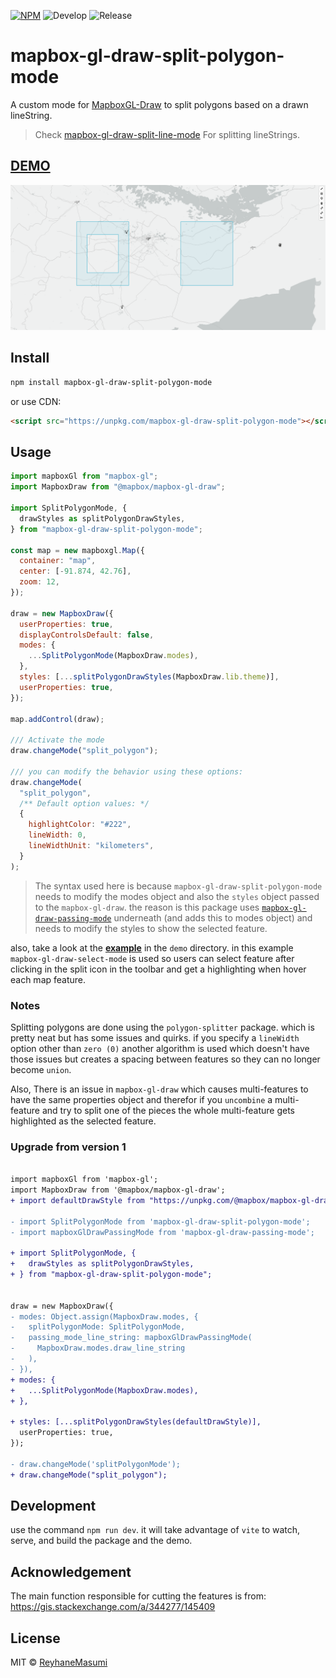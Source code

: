 [![NPM](https://img.shields.io/npm/v/mapbox-gl-draw-split-polygon-mode.svg)](https://www.npmjs.com/package/mapbox-gl-draw-split-polygon-mode)
![Develop](https://github.com/reyhanemasumi/mapbox-gl-draw-split-polygon-mode/workflows/Develop/badge.svg)
![Release](https://github.com/reyhanemasumi/mapbox-gl-draw-split-polygon-mode/workflows/Release/badge.svg)

# mapbox-gl-draw-split-polygon-mode

A custom mode for [MapboxGL-Draw](https://github.com/mapbox/mapbox-gl-draw) to split polygons based on a drawn lineString.

> Check [mapbox-gl-draw-split-line-mode](https://github.com/ReyhaneMasumi/mapbox-gl-draw-split-line-mode) For splitting lineStrings.

## [DEMO](https://reyhanemasumi.github.io/mapbox-gl-draw-split-polygon-mode/)

![A GIF showing how to split a polygon](demo/example.gif)

## Install

```bash
npm install mapbox-gl-draw-split-polygon-mode
```

or use CDN:

```html
<script src="https://unpkg.com/mapbox-gl-draw-split-polygon-mode"></script>
```

## Usage

```js
import mapboxGl from "mapbox-gl";
import MapboxDraw from "@mapbox/mapbox-gl-draw";

import SplitPolygonMode, {
  drawStyles as splitPolygonDrawStyles,
} from "mapbox-gl-draw-split-polygon-mode";

const map = new mapboxgl.Map({
  container: "map",
  center: [-91.874, 42.76],
  zoom: 12,
});

draw = new MapboxDraw({
  userProperties: true,
  displayControlsDefault: false,
  modes: {
    ...SplitPolygonMode(MapboxDraw.modes),
  },
  styles: [...splitPolygonDrawStyles(MapboxDraw.lib.theme)],
  userProperties: true,
});

map.addControl(draw);

/// Activate the mode
draw.changeMode("split_polygon");

/// you can modify the behavior using these options:
draw.changeMode(
  "split_polygon",
  /** Default option values: */
  {
    highlightColor: "#222",
    lineWidth: 0,
    lineWidthUnit: "kilometers",
  }
);
```

> The syntax used here is because `mapbox-gl-draw-split-polygon-mode` needs to modify the modes object and also the `styles` object passed to the `mapbox-gl-draw`. the reason is this package uses [`mapbox-gl-draw-passing-mode`](https://github.com/mhsattarian/mapbox-gl-draw-passing-mode) underneath (and adds this to modes object) and needs to modify the styles to show the selected feature.

also, take a look at the [**example**](https://github.com/ReyhaneMasumi/mapbox-gl-draw-split-polygon-mode/blob/main/demo/src/App.js) in the `demo` directory. in this example `mapbox-gl-draw-select-mode` is used so users can select feature after clicking in the split icon in the toolbar and get a highlighting when hover each map feature.

### Notes

Splitting polygons are done using the `polygon-splitter` package. which is pretty neat but has some issues and quirks. if you specify a `lineWidth` option other than `zero (0)` another algorithm is used which doesn't have those issues but creates a spacing between features so they can no longer become `union`.

Also, There is an issue in `mapbox-gl-draw` which causes multi-features to have the same properties object and therefor if you `uncombine` a multi-feature and try to split one of the pieces the whole multi-feature gets highlighted as the selected feature.

### Upgrade from version 1

```diff

import mapboxGl from 'mapbox-gl';
import MapboxDraw from '@mapbox/mapbox-gl-draw';
+ import defaultDrawStyle from "https://unpkg.com/@mapbox/mapbox-gl-draw@1.3.0/src/lib/theme.js";

- import SplitPolygonMode from 'mapbox-gl-draw-split-polygon-mode';
- import mapboxGlDrawPassingMode from 'mapbox-gl-draw-passing-mode';

+ import SplitPolygonMode, {
+   drawStyles as splitPolygonDrawStyles,
+ } from "mapbox-gl-draw-split-polygon-mode";


draw = new MapboxDraw({
- modes: Object.assign(MapboxDraw.modes, {
-   splitPolygonMode: SplitPolygonMode,
-   passing_mode_line_string: mapboxGlDrawPassingMode(
-     MapboxDraw.modes.draw_line_string
-   ),
- }),
+ modes: {
+   ...SplitPolygonMode(MapboxDraw.modes),
+ },

+ styles: [...splitPolygonDrawStyles(defaultDrawStyle)],
  userProperties: true,
});

- draw.changeMode('splitPolygonMode');
+ draw.changeMode("split_polygon");

```

## Development

use the command `npm run dev`. it will take advantage of `vite` to watch, serve, and build the package and the demo.

## Acknowledgement

The main function responsible for cutting the features is from:
https://gis.stackexchange.com/a/344277/145409

## License

MIT © [ReyhaneMasumi](LICENSE)
